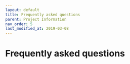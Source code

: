 ```yaml
---
layout: default
title: Frequently asked questions
parent: Project Information
nav_order: 5
last_modified_at: 2019-03-08
---
```


# Frequently asked questions